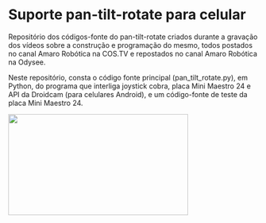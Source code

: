 # Suporte pan-tilt-rotate para celular
Repositório dos códigos-fonte do pan-tilt-rotate criados durante a gravação dos vídeos 
sobre a construção e programação do mesmo, todos postados no canal Amaro Robótica na 
COS.TV e repostados no canal Amaro Robótica na Odysee.

Neste repositório, consta o código fonte principal (pan_tilt_rotate.py), em Python, do 
programa que interliga joystick cobra, placa Mini Maestro 24 e API da Droidcam (para 
celulares Android), e um código-fonte de teste da placa Mini Maestro 24.

[<img src="https://thumbs.odycdn.com/4252ffc565fba4065e7ae4c0e25d7a39.webp" width="362" height="203">](https://odysee.com/@AmaroRobotica:a/Suporte-pan-tilt-rotate-para-celular:e)
